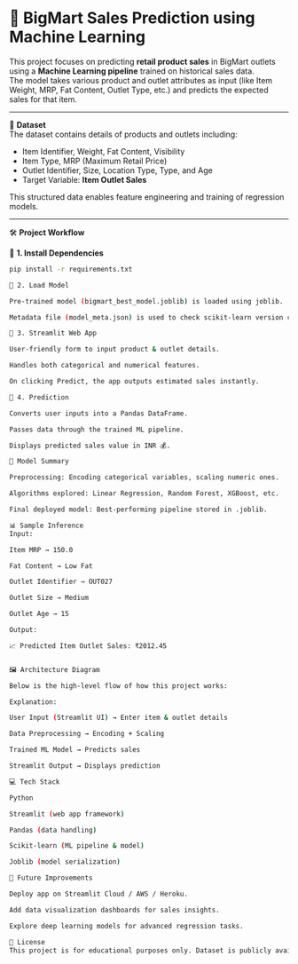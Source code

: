 # 🛒 BigMart Sales Prediction using Machine Learning  

This project focuses on predicting **retail product sales** in BigMart outlets using a **Machine Learning pipeline** trained on historical sales data.  
The model takes various product and outlet attributes as input (like Item Weight, MRP, Fat Content, Outlet Type, etc.) and predicts the expected sales for that item.  

---

📂 **Dataset**  
The dataset contains details of products and outlets including:  
- Item Identifier, Weight, Fat Content, Visibility  
- Item Type, MRP (Maximum Retail Price)  
- Outlet Identifier, Size, Location Type, Type, and Age  
- Target Variable: **Item Outlet Sales**  

This structured data enables feature engineering and training of regression models.  

---

🛠️ **Project Workflow**  

📌 **1. Install Dependencies**  
```bash
pip install -r requirements.txt

📌 2. Load Model

Pre-trained model (bigmart_best_model.joblib) is loaded using joblib.

Metadata file (model_meta.json) is used to check scikit-learn version compatibility.

📌 3. Streamlit Web App

User-friendly form to input product & outlet details.

Handles both categorical and numerical features.

On clicking Predict, the app outputs estimated sales instantly.

📌 4. Prediction

Converts user inputs into a Pandas DataFrame.

Passes data through the trained ML pipeline.

Displays predicted sales value in INR 💰.

🧠 Model Summary

Preprocessing: Encoding categorical variables, scaling numeric ones.

Algorithms explored: Linear Regression, Random Forest, XGBoost, etc.

Final deployed model: Best-performing pipeline stored in .joblib.

📊 Sample Inference
Input:

Item MRP → 150.0

Fat Content → Low Fat

Outlet Identifier → OUT027

Outlet Size → Medium

Outlet Age → 15

Output:

📈 Predicted Item Outlet Sales: ₹2012.45


🖼️ Architecture Diagram

Below is the high-level flow of how this project works:

Explanation:

User Input (Streamlit UI) → Enter item & outlet details

Data Preprocessing → Encoding + Scaling

Trained ML Model → Predicts sales

Streamlit Output → Displays prediction

💻 Tech Stack

Python

Streamlit (web app framework)

Pandas (data handling)

Scikit-learn (ML pipeline & model)

Joblib (model serialization)

🙌 Future Improvements

Deploy app on Streamlit Cloud / AWS / Heroku.

Add data visualization dashboards for sales insights.

Explore deep learning models for advanced regression tasks.

📁 License
This project is for educational purposes only. Dataset is publicly available under its respective license.
